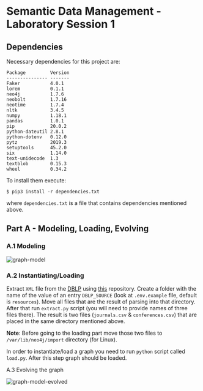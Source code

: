 # Semantic Data Management - Laboratory Session 1

## Dependencies

Necessary dependencies for this project are:

```.python
Package         Version
--------------- -------
Faker           4.0.1  
lorem           0.1.1  
neo4j           1.7.6  
neobolt         1.7.16 
neotime         1.7.4  
nltk            3.4.5  
numpy           1.18.1 
pandas          1.0.1  
pip             20.0.2 
python-dateutil 2.8.1  
python-dotenv   0.12.0 
pytz            2019.3 
setuptools      45.2.0 
six             1.14.0 
text-unidecode  1.3    
textblob        0.15.3 
wheel           0.34.2
```

To install them execute:

```
$ pip3 install -r dependencies.txt
```

where `dependencies.txt` is a file that contains dependencies 
mentioned above.

## Part A - Modeling, Loading, Evolving

### A.1 Modeling 

![graph-model](https://i.imgur.com/MsvJhtT.png)

### A.2 Instantiating/Loading

Extract `XML` file from the [DBLP](https://dblp.uni-trier.de/) using
[this](https://github.com/ThomHurks/dblp-to-csv) repository. 
Create a folder with the name of the value of an entry `DBLP_SOURCE` (look at
`.env.example` file, default is `resources`). Move all files
that are the result of parsing into that directory. After that
run `extract.py` script (you will need to provide names of three files there). 
The result is two files (`journals.csv` & `conferences.csv`) 
that are placed in the same directory mentioned above.

**Note**: Before going to the loading part move
those two files to `/var/lib/neo4j/import` directory (for Linux).

In order to instantiate/load a graph you need to
run `python` script called `load.py`. After this step
graph should be loaded.

A.3 Evolving the graph

![graph-model-evolved](https://i.imgur.com/zNNiYpy.png)
